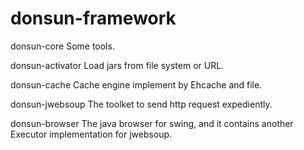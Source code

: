 donsun-framework
================
donsun-core
Some tools.

donsun-activator
Load jars from file system or URL.

donsun-cache
Cache engine implement by Ehcache and file.

donsun-jwebsoup
The toolket to send http request expediently.

donsun-browser
The java browser for swing, and it contains another Executor implementation for jwebsoup.
